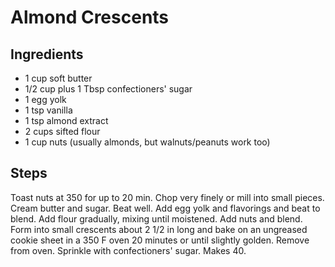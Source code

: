 # Almond Crescents

## Ingredients
- 1 cup soft butter
- 1/2 cup plus 1 Tbsp confectioners' sugar
- 1 egg yolk
- 1 tsp vanilla
- 1 tsp almond extract
- 2 cups sifted flour
- 1 cup nuts (usually almonds, but walnuts/peanuts work too)


## Steps
Toast nuts at 350 for up to 20 min. Chop very finely or mill into small pieces.
Cream butter and sugar. Beat well. Add egg yolk and flavorings and beat to blend. Add flour gradually, mixing until moistened. Add nuts and blend. Form into small crescents about 2 1/2 in long and bake on an ungreased cookie sheet in a 350 F oven 20 minutes or until slightly golden. Remove from oven. Sprinkle with confectioners' sugar. Makes 40.

